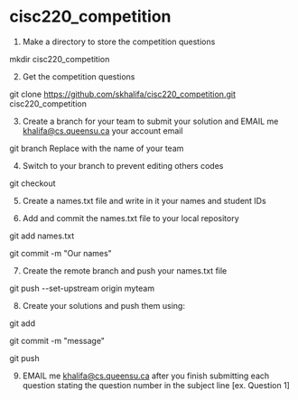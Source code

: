 # cisc220_competition

1) Make a directory to store the competition questions 

mkdir cisc220_competition

2) Get the competition questions 

git clone https://github.com/skhalifa/cisc220_competition.git cisc220_competition

3) Create a branch for your team to submit your solution and EMAIL me <khalifa@cs.queensu.ca> your account email 

git branch <myteam>  Replace <myteam> with the name of your team

4) Switch to your branch to prevent editing others codes 

git checkout <myteam>

5) Create a names.txt file and write in it your names and student IDs

6) Add and commit the names.txt file to your local repository

git add names.txt

git commit -m "Our names"

7) Create the remote branch and push your names.txt file

git push --set-upstream origin myteam

8) Create your solutions and push them using:

git add <new file name>

git commit -m "message"

git push 

9) EMAIL me <khalifa@cs.queensu.ca> after you finish submitting each question stating the question number in the subject line [ex. Question 1]
